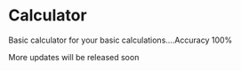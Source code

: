 # Calculator
Basic calculator for your basic calculations....Accuracy 100%


More updates will be released soon
